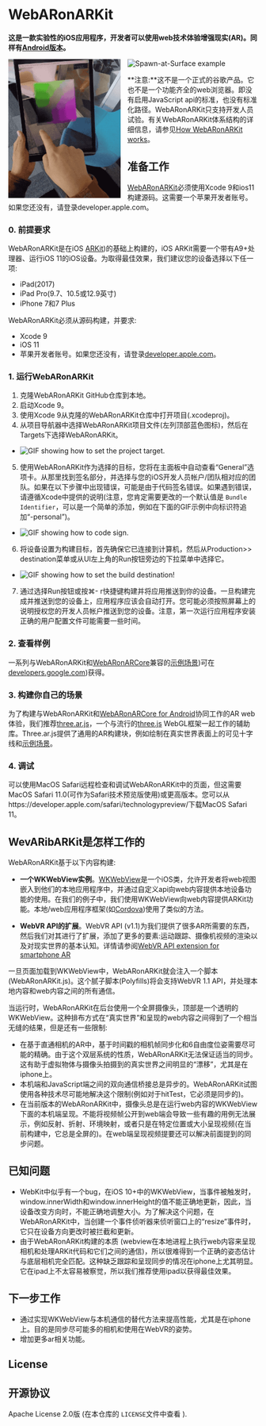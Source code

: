 # WebARonARKit

**这是一款实验性的iOS应用程序，开发者可以使用web技术体验增强现实(AR)。同样有[Android版本](https://github.com/google-ar/WebARonARCore)。**

<img alt="Spawn-at-Camera example" src="https://github.com/google-ar/three.ar.js/raw/master/examples/screencaps/20170829-arkit-spawnAtCamera-1.gif" style="float: left; object-fit: cover; width: 45%; height: 20em; margin-right: 1em; "><img alt="Spawn-at-Surface example" src="https://github.com/google-ar/three.ar.js/raw/master/examples/screencaps/20170829-arkit-spawnAtSurface-1.gif" style="width: 45%; height: 20em; object-fit: cover;">

**注意:**这不是一个正式的谷歌产品。它也不是一个功能齐全的web浏览器。即没有启用JavaScript api的标准，也没有标准化路径。WebARonARKit只支持开发人员试验。有关WebARonARKit体系结构的详细信息，请参见[How WebARonARKit works](#HowWebARonARKitWorks)。

## 准备工作

[WebARonARKit](http://developer.apple.com)必须使用Xcode 9和ios11构建源码。这需要一个苹果开发者账号。如果您还没有，请登录developer.apple.com。

### <a name="Prerequisites">0. 前提要求</a>

WebARonARKit是在iOS [ARKit](https://developer.apple.com/arkit/))的基础上构建的，iOS ARKit需要一个带有A9+处理器、运行iOS 11的iOS设备。为取得最佳效果，我们建议您的设备选择以下任一项:

- iPad(2017)
- iPad Pro(9.7、10.5或12.9英寸)
- iPhone 7和7 Plus

WebARonARKit必须从源码构建，并要求:

- Xcode 9
- iOS 11
- 苹果开发者账号。如果您还没有，请登录[developer.apple.com](http://developer.apple.com)。

### <a name="RunWebARonARKit">1. 运行WebARonARKit</a>

1. 克隆WebARonARKit GitHub仓库到本地。
2. 启动Xcode 9。
3. 使用Xcode 9从克隆的WebARonARKit仓库中打开项目(.xcodeproj)。
4. 从项目导航器中选择WebARonARKit项目文件(左列顶部蓝色图标)，然后在Targets下选择WebARonARKit。

  - ![GIF showing how to set the project target.](https://media.giphy.com/media/xUOxfc84FVlNqqeJeU/giphy.gif)
5. 使用WebARonARKit作为选择的目标，您将在主面板中自动查看“General”选项卡。从那里找到签名部分，并选择与您的iOS开发人员帐户/团队相对应的团队。如果在以下步骤中出现错误，可能是由于代码签名错误。如果遇到错误，请遵循Xcode中提供的说明(注意，您肯定需要更改的一个默认值是 `Bundle Identifier`，可以是一个简单的添加，例如在下面的GIF示例中向标识符追加“-personal”)。

  - ![GIF showing how to code sign.](https://media.giphy.com/media/3osBL6RqUu3prBVYOc/giphy.gif)
6. 将设备设置为构建目标，首先确保它已连接到计算机，然后从Production>> destination菜单或从UI左上角的Run按钮旁边的下拉菜单中选择它。
  - ![GIF showing how to set the build destination!](https://media.giphy.com/media/3osBL6aab1y581gPyE/giphy.gif)
7. 通过选择Run按钮或按⌘- r快捷键构建并将应用推送到你的设备。一旦构建完成并推送到您的设备上，应用程序应该会自动打开。您可能必须按照屏幕上的说明授权您的开发人员帐户推送到您的设备。注意，第一次运行应用程序安装正确的用户配置文件可能需要一些时间。

### <a name="ViewingExamples">2. 查看样例</a>

一系列与WebARonARKit和[WebARonARCore](https://github.com/google-ar/WebARonARCore)兼容的[示例场景](https://developers.google.com/ar/develop/web/getting-started#examples))可在[developers.google.com](https://github.com/google-ar/WebARonARCore))获得。

### <a name="BuildingScenes">3. 构建你自己的场景</a>

为了构建与WebARonARKit和[WebARonARCore for Android](https://github.com/google-ar/WebARonARCore)协同工作的AR web体验，我们推荐[three.ar.js](https://github.com/google-ar/three.ar.js)，一个与流行的[three.js](http://threejs.org) WebGL框架一起工作的辅助库。Three.ar.js提供了通用的AR构建块，例如绘制在真实世界表面上的可见十字线和[示例场景](https://github.com/google-ar/three.ar.js#examples)。

### <a name="Debugging">4. 调试</a>

可以使用MacOS Safari远程检查和调试WebARonARKit中的页面，但这需要MacOS Safari 11.0(可作为Safari技术预览版使用)或更高版本。您可以从https://developer.apple.com/safari/technologypreview/下载MacOS Safari 11。

## <a name="HowWebARonARKitWorks">WevARibARKit是怎样工作的</a>

WebARonARKit基于以下内容构建:

- **一个WKWebView实例**。[WKWebView](https://developer.apple.com/documentation/webkit/wkwebview)是一个iOS类，允许开发者将web视图嵌入到他们的本地应用程序中，并通过自定义api向web内容提供本地设备功能的使用。在我们的例子中，我们使用WKWebView向web内容提供ARKit功能。本地/web应用程序框架(如[Cordova](https://cordova.apache.org/))使用了类似的方法。

- **WebVR API的扩展**。WebVR API (v1.1)为我们提供了很多AR所需要的东西，然后我们对其进行了扩展，添加了更多的要素:运动跟踪、摄像机视频的渲染以及对现实世界的基本认知。详情请参阅[WebVR API extension for smartphone AR](https://github.com/google-ar/three.ar.js/blob/master/webvr_ar_extension.md)

一旦页面加载到WKWebView中，WebARonARKit就会注入一个脚本(WebARonARKit.js)。这个腻子脚本(Polyfills)将会支持WebVR 1.1 API，并处理本地内容和web内容之间的所有通信。

当运行时，WebARonARKit在后台使用一个全屏摄像头，顶部是一个透明的WKWebView。这种排布方式在“真实世界”和呈现的web内容之间得到了一个相当无缝的结果，但是还有一些限制:

- 在基于直通相机的AR中，基于时间戳的相机帧同步化和6自由度位姿需要尽可能的精确。由于这个双层系统的性质，WebARonARKit无法保证适当的同步。这有助于虚拟物体与摄像头拍摄到的真实世界之间明显的“漂移”，尤其是在iphone上。
- 本机端和JavaScript端之间的双向通信桥接总是异步的。WebARonARKit试图使用各种技术尽可能地解决这个限制(例如对于hitTest，它必须是同步的)。
- 在当前版本的WebARonARKit中，摄像头总是在运行web内容的WKWebView下面的本机端呈现。不能将视频帧公开到web端会导致一些有趣的用例无法展示，例如反射、折射、环境映射，或者只是在特定位置或大小呈现视频(在当前构建中，它总是全屏的)。在web端呈现视频提要还可以解决前面提到的同步问题。

## <a name="KnownIssues">已知问题</a>

- WebKit中似乎有一个bug，在iOS 10+中的WKWebView，当事件被触发时，window.innerWidth和window.innerHeight的值不能正确地更新，因此，当设备改变方向时，不能正确地调整大小。为了解决这个问题，在WebARonARKit中，当创建一个事件侦听器来侦听窗口上的“resize”事件时，它只在设备方向更改时被拦截和更新。
- 由于WebARonARKit构建的本质 (webview在本地进程上执行web内容来呈现相机和处理ARKit代码和它们之间的通信)，所以很难得到一个正确的姿态估计与底层相机完全匹配。这种缺乏跟踪和呈现同步的情况在iphone上尤其明显。它在ipad上不太容易被察觉，所以我们推荐使用ipad以获得最佳效果。

## <a name="FutureWork">下一步工作</a>

- 通过实现WKWebView与本机通信的替代方法来提高性能，尤其是在iphone上。目的是同步尽可能多的相机和使用在WebVR的姿势。
- 增加更多ar相关功能。

## <a name="License">License</a>

## <a name="License">开源协议</a>

Apache License 2.0版 (在本仓库的 `LICENSE`文件中查看 ).
